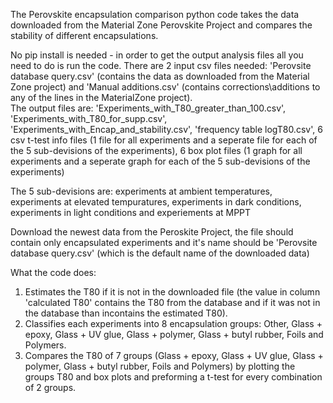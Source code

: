 The Perovskite encapsulation comparison python code takes the data downloaded from the Material Zone Perovskite Project and compares the stability of different encapsulations.

No pip install is needed - in order to get the output analysis files all you need to do is run the code.
There are 2 input csv files needed: 'Perovsite database query.csv' (contains the data as downloaded from the Material Zone project) and 'Manual additions.csv' (contains corrections\additions to any of the lines in the MaterialZone project).  
The output files are:
'Experiments_with_T80_greater_than_100.csv', 
'Experiments_with_T80_for_supp.csv', 
'Experiments_with_Encap_and_stability.csv', 
'frequency table logT80.csv', 
6 csv t-test info files (1 file for all experiments and a seperate file for each of the 5 sub-devisions of the experiments), 
6 box plot files (1 graph for all experiments and a seperate graph for each of the 5 sub-devisions of the experiments)

The 5 sub-devisions are: experiments at ambient temperatures, experiments at elevated tempuratures, experiments in dark conditions, experiments in light conditions and experiements at MPPT

Download the newest data from the Peroskite Project, the file should contain only encapsulated experiments and it's name should be 'Perovsite database query.csv' 
(which is the default name of the downloaded data)

What the code does:
1) Estimates the T80 if it is not in the downloaded file (the value in column 'calculated T80' contains the T80 from the database and if it was not in the database than incontains the estimated T80).
2) Classifies each experiments into 8 encapsulation groups: Other, Glass + epoxy, Glass + UV glue, Glass + polymer, Glass + butyl rubber, Foils and Polymers.
3) Compares the T80 of 7 groups (Glass + epoxy, Glass + UV glue, Glass + polymer, Glass + butyl rubber, Foils and Polymers) by plotting the groups T80 and box plots and preforming a t-test for every combination of 2 groups.

